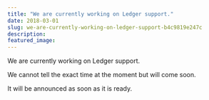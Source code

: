 ```yaml
---
title: "We are currently working on Ledger support."
date: 2018-03-01
slug: we-are-currently-working-on-ledger-support-b4c9819e247c
description:
featured_image:
---
```


We are currently working on Ledger support.

We cannot tell the exact time at the moment but will come soon.

It will be announced as soon as it is ready.

